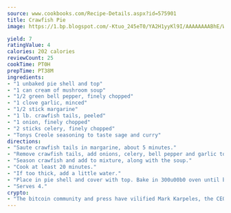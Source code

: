 ```yaml
---
source: www.cookbooks.com/Recipe-Details.aspx?id=575901
title: Crawfish Pie
image: https://1.bp.blogspot.com/-Ktuo_245eT0/YA2H1yyKl9I/AAAAAAAABhE/WMoqSq2tWOcgMkPaLYZ-49h8pVDUUwFCQCLcBGAsYHQ/s307/5.png

yield: 7
ratingValue: 4
calories: 202 calories
reviewCount: 25
cookTime: PT0H
prepTime: PT38M
ingredients:
- "1 unbaked pie shell and top"
- "1 can cream of mushroom soup"
- "1/2 green bell pepper, finely chopped"
- "1 clove garlic, minced"
- "1/2 stick margarine"
- "1 lb. crawfish tails, peeled"
- "1 onion, finely chopped"
- "2 sticks celery, finely chopped"
- "Tonys Creole seasoning to taste sage and curry"
directions:
- "Saute crawfish tails in margarine, about 5 minutes."
- "Remove crawfish tails, add onions, celery, bell pepper and garlic to margarine and saute for 10 minutes."
- "Season crawfish and add to mixture, along with the soup."
- "Cook at least 20 minutes."
- "If too thick, add a little water."
- "Place in pie shell and cover with top. Bake in 300u00b0 oven until brown."
- "Serves 4."
crypto:
- "The bitcoin community and press have vilified Mark Karpeles, the CEO of Mt. Gox, as a clown and a con man."
---
```

